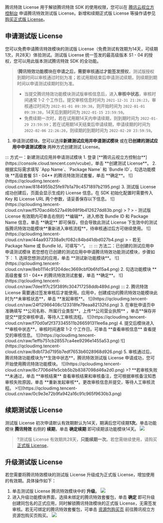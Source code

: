 腾讯特效 License 用于解锁腾讯特效 SDK 的使用权限，您可以在 [腾讯云视立方控制台](https://console.cloud.tencent.com/vcube) 申请腾讯特效测试版 License。新增和续期正式版 License 等操作请参见 [购买正式版 License](https://cloud.tencent.com/document/product/616/65879)。

## 申请测试版 License[](id:create)
您可以免费申请腾讯特效模块的测试版 License（免费测试有效期为14天，可续期1次，共28天）体验测试。测试版 License 统一签发的最高级版本 S1 - 04 的授权，您可以用此版本测试腾讯特效 SDK 的全功能。

> !**腾讯特效功能模块在申请之后，需要审核通过才能签发授权**，测试版授权到期时间以审核通过时刻为准；若试用期结束后申请测试续期，则续期到期时间以申请测试续期时刻为准。
> - 当提交腾讯特效功能模块测试版审核信息后，进入**审核中状态**，审核时间通常 1-2 个工作日。提交审核信息时间为 `2021-12-31 21:26:23`，审核通过时间为 `2022-01-01 09:39:38`，则开始时间为 `2022-01-01 09:39:38`，14天后到期时间为 `2022-01-15 23:59:59`。
> - 免费续期一次时，若在试用期14天内申请续期，则到期时间为 `2022-01-29 23:59:59`；若在试用期14天结束后申请续期，申请续期的时间为 `2022-02-06 22:26:20`，则续期的到期时间为 `2022-02-20 23:59:59`。

1. 申请测试模块。您可以选择**新建测试应用并申请测试模块** 或在**已创建的测试应用中申请测试模块** 两种方式创建测试 License。
<dx-tabs>
::: 方式一：新建测试应用并申请测试模块
1. 登录 [**腾讯云视立方控制台**](https://console.cloud.tencent.com/vcube)，单击 **创建测试 License**。
2. 根据实际需求填写 `App Name`、`Package Name` 和 `Bundle ID`，勾选功能模块 **高级套餐 S1 - 04** 的腾讯特效测试套餐，单击 **确定**。
![](https://qcloudimg.tencent-cloud.cn/raw/8184955b25fe97b1a79c4571897b2195.png)
3. 测试版 License 成功创建后，页面会显示生成的 License 信息。在 SDK 初始化配置时需要传入 Key 和 License URL 两个参数，请妥善保存以下信息。
![](https://qcloudimg.tencent-cloud.cn/raw/f570acd4b527a49b98f9b412627dd83b.png)
> ?
> - 测试版 License 有效期内可单击右侧的 **编辑**，进入修改 Bundle ID 和 Package Name 信息，单击 **确定** 即可保存，但会导致此测试 License 下生效中的测试版腾讯特效功能模块**重新进入审核流程**，待审核通过后方可继续使用。
 ![](https://qcloudimg.tencent-cloud.cn/raw/44aa937338a9cf082c84bd41dbd027b4.png)
> - 若无 Package Name 或 Bundle Id，可填写“-”。
:::
::: 方法二：已创建的测试应用中申请测试模块
若您想在已创建的测试应用中申请腾讯特效功能测试模块，步骤如下：
1. 选择您想测试的应用，单击 **测试新功能模块**。
![](https://qcloudimg.tencent-cloud.cn/raw/8eb1114c91204dec3669cbf0b6fd15a4.png)
2. 勾选功能模块 **高级套餐 S1 - 04** 的腾讯特效测试套餐，单击 **确定**。
![](https://qcloudimg.tencent-cloud.cn/raw/7dee1f7c25f389fc304717258ddb489d.png)
:::
</dx-tabs>
2. 腾讯特效 License 需要通过签发审核后才能使用。应用中，创建成功的腾讯特效功能模块此时为**未审核状态**，单击 **发起审核**。
![](https://qcloudimg.tencent-cloud.cn/raw/24f12986408c123318fe79eaa82132fd.png)
3. 在审批申请页中准确填写 **公司名称、所属行业类型**，上传**公司营业执照** ，单击**保存并提交**提交审核申请，等待人工审核流程。
![](https://qcloudimg.tencent-cloud.cn/raw/f70d0af2f373345511b266591311ee6a.png)
4. 提交后模块进入**审核中状态**，审核时间通常 1-2 个工作日。可单击 **查看审核信息** 查看提交的审核信息。
![](https://qcloudimg.tencent-cloud.cn/raw/1effb751cb28557ca4ee9296e1455a53.png)
![](https://qcloudimg.tencent-cloud.cn/raw/8db173d7195b7edf7653b6028968d926.png)
5. 审核通过后，腾讯特效功能模块为**生效中状态**，腾讯特效测试版 License 申请成功，您可开始使用腾讯特效功能模块。
![](https://qcloudimg.tencent-cloud.cn/raw/8c7706d4fe5cbb5b2b8387098d46a2d0.png)
>? **若审核失败**未通过，单击 **审核结果** 查看审核结果和审核备注，您可根据审核备注知悉审核失败原因，单击 **重新发起审核**。更改审核信息并提交，等待人工审核流程。
>![](https://qcloudimg.tencent-cloud.cn/raw/0c9e3e72b9fa942a16c91c965f9630b3.png)


## 续期测试版 License[](id:renewal)
测试版 License 初次申请默认有效期默认为14天，期满后您可续期**1次**。单击功能模块 **腾讯特效** 右侧的 **续期**，单击 **确定续期** 即可续期该功能模块14天。
![](https://qcloudimg.tencent-cloud.cn/raw/6dd85e6c359d2ffcd931475e4ff6e1f2.png)
> ?测试版 License 有效期共28天，**只能续期一次**。若您需继续使用，请购买 [正式版 License](https://cloud.tencent.com/document/product/616/65879)。

## 升级测试版 License[](id:upgrade)
若您需要将腾讯特效模块的测试版 License 升级成为正式版 License，增加使用的有效期。具体操作如下：
1. 单击测试版 License 腾讯特效模块中的 **升级**。
![](https://qcloudimg.tencent-cloud.cn/raw/dd1539696d3e128cde3961f48f4e8d26.png)
2. 进入升级功能模块界面，选择未绑定的腾讯特效套餐包，单击 **确定** 即可升级创建同包名的正式应用，同时解锁腾讯特效模块的正式版 License，无需签发审核。若无可绑定的腾讯特效套餐包，可单击 [资源包购买页](https://buy.cloud.tencent.com/vcube) 前往腾讯视立方资源包购买页购买。
![](https://qcloudimg.tencent-cloud.cn/raw/4bc67e88b7b4b7fc1e231c4d29550f53.png)

